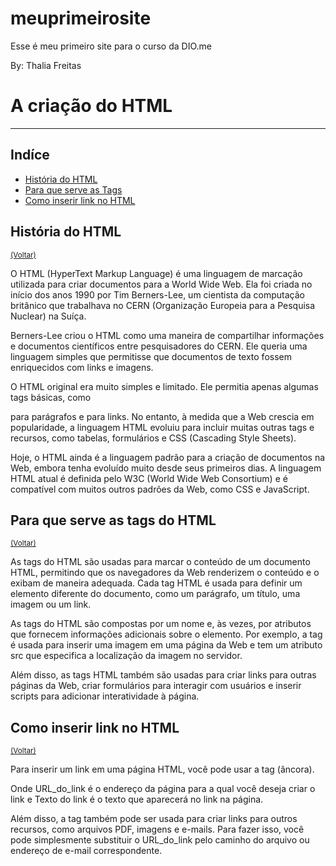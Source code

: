 # meuprimeirosite
Esse é meu primeiro site para o curso da DIO.me
<!DOCTYPE html>
By: Thalia Freitas

<head>
<title> Meu primeirto site</title>

</head>
<body>
    <h1 id="inicio"> A criação do HTML</h1>
<hr/>
<h2>Indíce</h2>
<ul> 
    <li> <a href="#como-funciona">História do HTML</a></li>
    <li><a href="#tag-thalia">Para que serve as Tags</a></li>
    <li><a href="#link-thalia">Como inserir link no HTML</a> </li>
</ul>

<h2 id="como-funciona">História do HTML</h2>
<small> <a href="#inicio">(Voltar)</a></small>
<p> O HTML (HyperText Markup Language) é uma linguagem de marcação utilizada para criar documentos para a World Wide Web. Ela foi criada no início dos anos 1990 por Tim Berners-Lee, um cientista da computação britânico que trabalhava no CERN (Organização Europeia para a Pesquisa Nuclear) na Suíça.</p>
<p> Berners-Lee criou o HTML como uma maneira de compartilhar informações e documentos científicos entre pesquisadores do CERN. Ele queria uma linguagem simples que permitisse que documentos de texto fossem enriquecidos com links e imagens.</p>
<p> O HTML original era muito simples e limitado. Ele permitia apenas algumas tags básicas, como <p> para parágrafos e <a> para links. No entanto, à medida que a Web crescia em popularidade, a linguagem HTML evoluiu para incluir muitas outras tags e recursos, como tabelas, formulários e CSS (Cascading Style Sheets).</p>
<p> Hoje, o HTML ainda é a linguagem padrão para a criação de documentos na Web, embora tenha evoluído muito desde seus primeiros dias. A linguagem HTML atual é definida pelo W3C (World Wide Web Consortium) e é compatível com muitos outros padrões da Web, como CSS e JavaScript.</p>
<h2 id="tag-thalia">Para que serve as tags do HTML</h2>
<small> <a href="#inicio">(Voltar)</a></small>
<p> As tags do HTML são usadas para marcar o conteúdo de um documento HTML, permitindo que os navegadores da Web renderizem o conteúdo e o exibam de maneira adequada. Cada tag HTML é usada para definir um elemento diferente do documento, como um parágrafo, um título, uma imagem ou um link. </p>
<p>As tags do HTML são compostas por um nome e, às vezes, por atributos que fornecem informações adicionais sobre o elemento. Por exemplo, a tag <img> é usada para inserir uma imagem em uma página da Web e tem um atributo src que especifica a localização da imagem no servidor. </p>
<p>Além disso, as tags HTML também são usadas para criar links para outras páginas da Web, criar formulários para interagir com usuários e inserir scripts para adicionar interatividade à página. </p>
<h2 id="link-thalia">Como inserir link no HTML</h2>
<small> <a href="#inicio">(Voltar)</a></small>
<p>Para inserir um link em uma página HTML, você pode usar a tag <a> (âncora). </p>
<p>Onde URL_do_link é o endereço da página para a qual você deseja criar o link e Texto do link é o texto que aparecerá no link na página. </p>
<p> Além disso, a tag <a> também pode ser usada para criar links para outros recursos, como arquivos PDF, imagens e e-mails. Para fazer isso, você pode simplesmente substituir o URL_do_link pelo caminho do arquivo ou endereço de e-mail correspondente.

</body>
</html>
